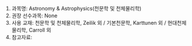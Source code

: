 1. 과목명: Astronomy & Astrophysics(천문학 및 천체물리학) 
2. 권장 선수과목: None
3. 사용 교재: 천문학 및 천체물리학, Zeilik 외 / 기본천문학, Karttunen 외 / 현대천체물리학, Carroll 외
4. 참고자료: 
